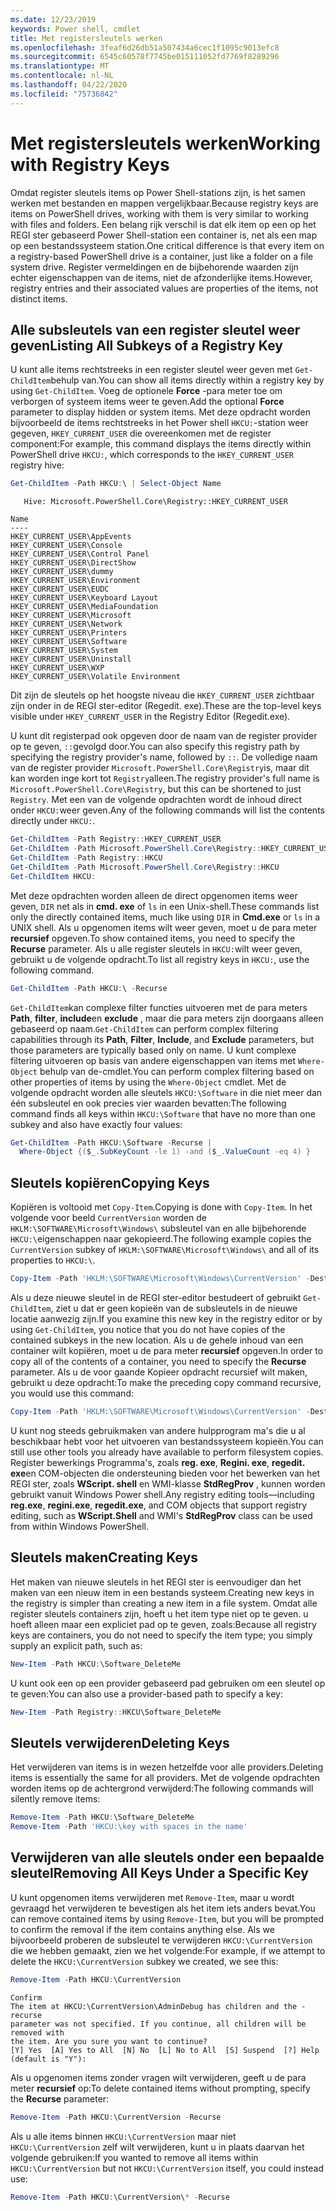 ```yaml
---
ms.date: 12/23/2019
keywords: Power shell, cmdlet
title: Met registersleutels werken
ms.openlocfilehash: 3feaf6d26db51a507434a6cec1f1095c9013efc8
ms.sourcegitcommit: 6545c60578f7745be015111052fd7769f8289296
ms.translationtype: MT
ms.contentlocale: nl-NL
ms.lasthandoff: 04/22/2020
ms.locfileid: "75736842"
---
```

# <a name="working-with-registry-keys"></a><span data-ttu-id="7fb2a-103">Met registersleutels werken</span><span class="sxs-lookup"><span data-stu-id="7fb2a-103">Working with Registry Keys</span></span>

<span data-ttu-id="7fb2a-104">Omdat register sleutels items op Power Shell-stations zijn, is het samen werken met bestanden en mappen vergelijkbaar.</span><span class="sxs-lookup"><span data-stu-id="7fb2a-104">Because registry keys are items on PowerShell drives, working with them is very similar to working with files and folders.</span></span> <span data-ttu-id="7fb2a-105">Een belang rijk verschil is dat elk item op een op het REGI ster gebaseerd Power Shell-station een container is, net als een map op een bestandssysteem station.</span><span class="sxs-lookup"><span data-stu-id="7fb2a-105">One critical difference is that every item on a registry-based PowerShell drive is a container, just like a folder on a file system drive.</span></span> <span data-ttu-id="7fb2a-106">Register vermeldingen en de bijbehorende waarden zijn echter eigenschappen van de items, niet de afzonderlijke items.</span><span class="sxs-lookup"><span data-stu-id="7fb2a-106">However, registry entries and their associated values are properties of the items, not distinct items.</span></span>

## <a name="listing-all-subkeys-of-a-registry-key"></a><span data-ttu-id="7fb2a-107">Alle subsleutels van een register sleutel weer geven</span><span class="sxs-lookup"><span data-stu-id="7fb2a-107">Listing All Subkeys of a Registry Key</span></span>

<span data-ttu-id="7fb2a-108">U kunt alle items rechtstreeks in een register sleutel weer geven met `Get-ChildItem`behulp van.</span><span class="sxs-lookup"><span data-stu-id="7fb2a-108">You can show all items directly within a registry key by using `Get-ChildItem`.</span></span> <span data-ttu-id="7fb2a-109">Voeg de optionele **Force** -para meter toe om verborgen of systeem items weer te geven.</span><span class="sxs-lookup"><span data-stu-id="7fb2a-109">Add the optional **Force** parameter to display hidden or system items.</span></span> <span data-ttu-id="7fb2a-110">Met deze opdracht worden bijvoorbeeld de items rechtstreeks in het Power shell `HKCU:`-station weer gegeven, `HKEY_CURRENT_USER` die overeenkomen met de register component:</span><span class="sxs-lookup"><span data-stu-id="7fb2a-110">For example, this command displays the items directly within PowerShell drive `HKCU:`, which corresponds to the `HKEY_CURRENT_USER` registry hive:</span></span>

```powershell
Get-ChildItem -Path HKCU:\ | Select-Object Name
```

```Output
   Hive: Microsoft.PowerShell.Core\Registry::HKEY_CURRENT_USER

Name
----
HKEY_CURRENT_USER\AppEvents
HKEY_CURRENT_USER\Console
HKEY_CURRENT_USER\Control Panel
HKEY_CURRENT_USER\DirectShow
HKEY_CURRENT_USER\dummy
HKEY_CURRENT_USER\Environment
HKEY_CURRENT_USER\EUDC
HKEY_CURRENT_USER\Keyboard Layout
HKEY_CURRENT_USER\MediaFoundation
HKEY_CURRENT_USER\Microsoft
HKEY_CURRENT_USER\Network
HKEY_CURRENT_USER\Printers
HKEY_CURRENT_USER\Software
HKEY_CURRENT_USER\System
HKEY_CURRENT_USER\Uninstall
HKEY_CURRENT_USER\WXP
HKEY_CURRENT_USER\Volatile Environment
```

<span data-ttu-id="7fb2a-111">Dit zijn de sleutels op het hoogste niveau die `HKEY_CURRENT_USER` zichtbaar zijn onder in de REGI ster-editor (Regedit. exe).</span><span class="sxs-lookup"><span data-stu-id="7fb2a-111">These are the top-level keys visible under `HKEY_CURRENT_USER` in the Registry Editor (Regedit.exe).</span></span>

<span data-ttu-id="7fb2a-112">U kunt dit registerpad ook opgeven door de naam van de register provider op te geven, `::`gevolgd door.</span><span class="sxs-lookup"><span data-stu-id="7fb2a-112">You can also specify this registry path by specifying the registry provider's name, followed by `::`.</span></span> <span data-ttu-id="7fb2a-113">De volledige naam van de register provider `Microsoft.PowerShell.Core\Registry`is, maar dit kan worden inge kort tot `Registry`alleen.</span><span class="sxs-lookup"><span data-stu-id="7fb2a-113">The registry provider's full name is `Microsoft.PowerShell.Core\Registry`, but this can be shortened to just `Registry`.</span></span> <span data-ttu-id="7fb2a-114">Met een van de volgende opdrachten wordt de inhoud direct onder `HKCU:`weer geven.</span><span class="sxs-lookup"><span data-stu-id="7fb2a-114">Any of the following commands will list the contents directly under `HKCU:`.</span></span>

```powershell
Get-ChildItem -Path Registry::HKEY_CURRENT_USER
Get-ChildItem -Path Microsoft.PowerShell.Core\Registry::HKEY_CURRENT_USER
Get-ChildItem -Path Registry::HKCU
Get-ChildItem -Path Microsoft.PowerShell.Core\Registry::HKCU
Get-ChildItem HKCU:
```

<span data-ttu-id="7fb2a-115">Met deze opdrachten worden alleen de direct opgenomen items weer geven, `DIR` net als in **cmd. exe** of `ls` in een Unix-shell.</span><span class="sxs-lookup"><span data-stu-id="7fb2a-115">These commands list only the directly contained items, much like using `DIR` in **Cmd.exe** or `ls` in a UNIX shell.</span></span> <span data-ttu-id="7fb2a-116">Als u opgenomen items wilt weer geven, moet u de para meter **recursief** opgeven.</span><span class="sxs-lookup"><span data-stu-id="7fb2a-116">To show contained items, you need to specify the **Recurse** parameter.</span></span> <span data-ttu-id="7fb2a-117">Als u alle register sleutels in `HKCU:`wilt weer geven, gebruikt u de volgende opdracht.</span><span class="sxs-lookup"><span data-stu-id="7fb2a-117">To list all registry keys in `HKCU:`, use the following command.</span></span>

```powershell
Get-ChildItem -Path HKCU:\ -Recurse
```

<span data-ttu-id="7fb2a-118">`Get-ChildItem`kan complexe filter functies uitvoeren met de para meters **Path**, **filter**, **include**en **exclude** , maar die para meters zijn doorgaans alleen gebaseerd op naam.</span><span class="sxs-lookup"><span data-stu-id="7fb2a-118">`Get-ChildItem` can perform complex filtering capabilities through its **Path**, **Filter**, **Include**, and **Exclude** parameters, but those parameters are typically based only on name.</span></span> <span data-ttu-id="7fb2a-119">U kunt complexe filtering uitvoeren op basis van andere eigenschappen van items met `Where-Object` behulp van de-cmdlet.</span><span class="sxs-lookup"><span data-stu-id="7fb2a-119">You can perform complex filtering based on other properties of items by using the `Where-Object` cmdlet.</span></span> <span data-ttu-id="7fb2a-120">Met de volgende opdracht worden alle sleutels `HKCU:\Software` in die niet meer dan één subsleutel en ook precies vier waarden bevatten:</span><span class="sxs-lookup"><span data-stu-id="7fb2a-120">The following command finds all keys within `HKCU:\Software` that have no more than one subkey and also have exactly four values:</span></span>

```powershell
Get-ChildItem -Path HKCU:\Software -Recurse |
  Where-Object {($_.SubKeyCount -le 1) -and ($_.ValueCount -eq 4) }
```

## <a name="copying-keys"></a><span data-ttu-id="7fb2a-121">Sleutels kopiëren</span><span class="sxs-lookup"><span data-stu-id="7fb2a-121">Copying Keys</span></span>

<span data-ttu-id="7fb2a-122">Kopiëren is voltooid met `Copy-Item`.</span><span class="sxs-lookup"><span data-stu-id="7fb2a-122">Copying is done with `Copy-Item`.</span></span> <span data-ttu-id="7fb2a-123">In het volgende voor beeld `CurrentVersion` worden de `HKLM:\SOFTWARE\Microsoft\Windows\` subsleutel van en alle bijbehorende `HKCU:\`eigenschappen naar gekopieerd.</span><span class="sxs-lookup"><span data-stu-id="7fb2a-123">The following example copies the `CurrentVersion` subkey of `HKLM:\SOFTWARE\Microsoft\Windows\` and all of its properties to `HKCU:\`.</span></span>

```powershell
Copy-Item -Path 'HKLM:\SOFTWARE\Microsoft\Windows\CurrentVersion' -Destination HKCU:
```

<span data-ttu-id="7fb2a-124">Als u deze nieuwe sleutel in de REGI ster-editor bestudeert of gebruikt `Get-ChildItem`, ziet u dat er geen kopieën van de subsleutels in de nieuwe locatie aanwezig zijn.</span><span class="sxs-lookup"><span data-stu-id="7fb2a-124">If you examine this new key in the registry editor or by using `Get-ChildItem`, you notice that you do not have copies of the contained subkeys in the new location.</span></span> <span data-ttu-id="7fb2a-125">Als u de gehele inhoud van een container wilt kopiëren, moet u de para meter **recursief** opgeven.</span><span class="sxs-lookup"><span data-stu-id="7fb2a-125">In order to copy all of the contents of a container, you need to specify the **Recurse** parameter.</span></span> <span data-ttu-id="7fb2a-126">Als u de voor gaande Kopieer opdracht recursief wilt maken, gebruikt u deze opdracht:</span><span class="sxs-lookup"><span data-stu-id="7fb2a-126">To make the preceding copy command recursive, you would use this command:</span></span>

```powershell
Copy-Item -Path 'HKLM:\SOFTWARE\Microsoft\Windows\CurrentVersion' -Destination HKCU: -Recurse
```

<span data-ttu-id="7fb2a-127">U kunt nog steeds gebruikmaken van andere hulpprogram ma's die u al beschikbaar hebt voor het uitvoeren van bestandssysteem kopieën.</span><span class="sxs-lookup"><span data-stu-id="7fb2a-127">You can still use other tools you already have available to perform filesystem copies.</span></span> <span data-ttu-id="7fb2a-128">Register bewerkings Programma's, zoals **reg. exe**, **Regini. exe**, **regedit. exe**en COM-objecten die ondersteuning bieden voor het bewerken van het REGI ster, zoals **WScript. shell** en WMI-klasse **StdRegProv** , kunnen worden gebruikt vanuit Windows Power shell.</span><span class="sxs-lookup"><span data-stu-id="7fb2a-128">Any registry editing tools—including **reg.exe**, **regini.exe**, **regedit.exe**, and COM objects that support registry editing, such as **WScript.Shell** and WMI's **StdRegProv** class can be used from within Windows PowerShell.</span></span>

## <a name="creating-keys"></a><span data-ttu-id="7fb2a-129">Sleutels maken</span><span class="sxs-lookup"><span data-stu-id="7fb2a-129">Creating Keys</span></span>

<span data-ttu-id="7fb2a-130">Het maken van nieuwe sleutels in het REGI ster is eenvoudiger dan het maken van een nieuw item in een bestands systeem.</span><span class="sxs-lookup"><span data-stu-id="7fb2a-130">Creating new keys in the registry is simpler than creating a new item in a file system.</span></span> <span data-ttu-id="7fb2a-131">Omdat alle register sleutels containers zijn, hoeft u het item type niet op te geven. u hoeft alleen maar een expliciet pad op te geven, zoals:</span><span class="sxs-lookup"><span data-stu-id="7fb2a-131">Because all registry keys are containers, you do not need to specify the item type; you simply supply an explicit path, such as:</span></span>

```powershell
New-Item -Path HKCU:\Software_DeleteMe
```

<span data-ttu-id="7fb2a-132">U kunt ook een op een provider gebaseerd pad gebruiken om een sleutel op te geven:</span><span class="sxs-lookup"><span data-stu-id="7fb2a-132">You can also use a provider-based path to specify a key:</span></span>

```powershell
New-Item -Path Registry::HKCU\Software_DeleteMe
```

## <a name="deleting-keys"></a><span data-ttu-id="7fb2a-133">Sleutels verwijderen</span><span class="sxs-lookup"><span data-stu-id="7fb2a-133">Deleting Keys</span></span>

<span data-ttu-id="7fb2a-134">Het verwijderen van items is in wezen hetzelfde voor alle providers.</span><span class="sxs-lookup"><span data-stu-id="7fb2a-134">Deleting items is essentially the same for all providers.</span></span> <span data-ttu-id="7fb2a-135">Met de volgende opdrachten worden items op de achtergrond verwijderd:</span><span class="sxs-lookup"><span data-stu-id="7fb2a-135">The following commands will silently remove items:</span></span>

```powershell
Remove-Item -Path HKCU:\Software_DeleteMe
Remove-Item -Path 'HKCU:\key with spaces in the name'
```

## <a name="removing-all-keys-under-a-specific-key"></a><span data-ttu-id="7fb2a-136">Verwijderen van alle sleutels onder een bepaalde sleutel</span><span class="sxs-lookup"><span data-stu-id="7fb2a-136">Removing All Keys Under a Specific Key</span></span>

<span data-ttu-id="7fb2a-137">U kunt opgenomen items verwijderen met `Remove-Item`, maar u wordt gevraagd het verwijderen te bevestigen als het item iets anders bevat.</span><span class="sxs-lookup"><span data-stu-id="7fb2a-137">You can remove contained items by using `Remove-Item`, but you will be prompted to confirm the removal if the item contains anything else.</span></span> <span data-ttu-id="7fb2a-138">Als we bijvoorbeeld proberen de subsleutel te verwijderen `HKCU:\CurrentVersion` die we hebben gemaakt, zien we het volgende:</span><span class="sxs-lookup"><span data-stu-id="7fb2a-138">For example, if we attempt to delete the `HKCU:\CurrentVersion` subkey we created, we see this:</span></span>

```powershell
Remove-Item -Path HKCU:\CurrentVersion
```

```Output
Confirm
The item at HKCU:\CurrentVersion\AdminDebug has children and the -recurse
parameter was not specified. If you continue, all children will be removed with
the item. Are you sure you want to continue?
[Y] Yes  [A] Yes to All  [N] No  [L] No to All  [S] Suspend  [?] Help (default is "Y"):
```

<span data-ttu-id="7fb2a-139">Als u opgenomen items zonder vragen wilt verwijderen, geeft u de para meter **recursief** op:</span><span class="sxs-lookup"><span data-stu-id="7fb2a-139">To delete contained items without prompting, specify the **Recurse** parameter:</span></span>

```powershell
Remove-Item -Path HKCU:\CurrentVersion -Recurse
```

<span data-ttu-id="7fb2a-140">Als u alle items binnen `HKCU:\CurrentVersion` maar niet `HKCU:\CurrentVersion` zelf wilt verwijderen, kunt u in plaats daarvan het volgende gebruiken:</span><span class="sxs-lookup"><span data-stu-id="7fb2a-140">If you wanted to remove all items within `HKCU:\CurrentVersion` but not `HKCU:\CurrentVersion` itself, you could instead use:</span></span>

```powershell
Remove-Item -Path HKCU:\CurrentVersion\* -Recurse
```
